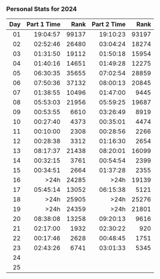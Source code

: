 ### Personal Stats for 2024

| Day | Part 1 Time |  Rank | Part 2 Time |  Rank |
|----:|------------:|------:|------------:|------:|
|  01 |    19:04:57 | 99137 |    19:10:23 | 93197 |
|  02 |    02:52:46 | 26480 |    03:04:24 | 18274 |
|  03 |    01:31:50 | 19112 |    01:50:18 | 15954 |
|  04 |    01:40:16 | 14651 |    01:49:28 | 12275 |
|  05 |    06:30:35 | 35655 |    07:02:54 | 28859 |
|  06 |    07:50:36 | 37132 |    08:00:13 | 20845 |
|  07 |    01:38:55 | 10496 |    01:47:00 |  9445 |
|  08 |    05:53:03 | 21956 |    05:59:25 | 19687 |
|  09 |    00:53:55 |  6610 |    03:26:49 |  8919 |
|  10 |    00:27:40 |  4373 |    00:35:01 |  4474 |
|  11 |    00:10:00 |  2308 |    00:28:56 |  2266 |
|  12 |    00:28:38 |  3312 |    01:16:30 |  2654 |
|  13 |    08:17:37 | 21438 |    08:20:01 | 16099 |
|  14 |    00:32:15 |  3761 |    00:54:54 |  2399 |
|  15 |    00:34:51 |  2664 |    01:37:28 |  2355 |
|  16 |       \>24h | 24285 |       \>24h | 19139 |
|  17 |    05:45:14 | 13052 |    06:15:38 |  5121 |
|  18 |       \>24h | 25905 |       \>24h | 25276 |
|  19 |       \>24h | 24359 |       \>24h | 21801 |
|  20 |    08:38:08 | 13258 |    09:20:13 |  9616 |
|  21 |    02:17:00 |  1932 |    02:30:22 |   920 |
|  22 |    00:17:46 |  2628 |    00:48:45 |  1751 |
|  23 |    02:43:26 |  6741 |    03:01:33 |  5345 |
|  24 |             |       |             |       |
|  25 |             |       |             |       |
